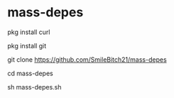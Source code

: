 # mass-depes

pkg install curl

pkg install git

git clone https://github.com/SmileBitch21/mass-depes

cd mass-depes

sh mass-depes.sh
